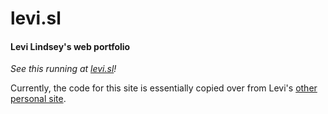 # levi.sl

#### Levi Lindsey's web portfolio

_See this running at [levi.sl][demo-url]!_

Currently, the code for this site is essentially copied over from Levi's [other personal site][jackieandlevi.com-url].

[demo-url]: http://levi.sl
[jackieandlevi.com-url]: https://github.com/levilindsey/jackieandlevi.com